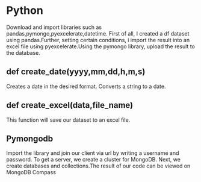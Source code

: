 # Python 
Download and import libraries such as pandas,pymongo,pyexcelerate,datetime. First of all, I created a df dataset using pandas.Further, setting certain conditions, i import the result into an excel file using pyexcelerate.Using the pymongo library, upload the result to the database.

## def create_date(yyyy,mm,dd,h,m,s)<br />
Creates a date in the desired format. Converts a string to a date.

## def create_excel(data,file_name)
This function will save our dataset to an excel file.

## Pymongodb
Import the library and join our client via url by writing a username and password. To get a server, we create a cluster for MongoDB. Next, we create databases and collections.The result of our code can be viewed on MongoDB Compass
